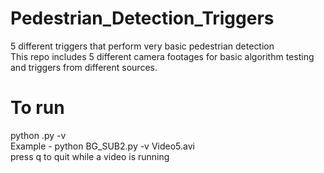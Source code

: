 # Pedestrian_Detection_Triggers
5 different triggers that perform very basic pedestrian detection <br/>
This repo includes 5 different camera footages for basic algorithm testing and triggers from different sources. <br/>
# To run 
python <filename>.py -v <videofile> <br/>
 Example - python BG_SUB2.py -v Video5.avi <br/>
press q to quit while a video is running <br/>
